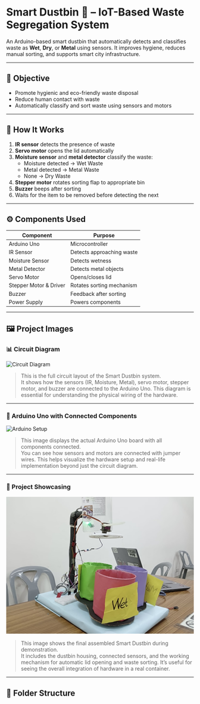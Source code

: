 # Smart Dustbin 🚮 – IoT-Based Waste Segregation System

An Arduino-based smart dustbin that automatically detects and classifies waste as **Wet**, **Dry**, or **Metal** using sensors. It improves hygiene, reduces manual sorting, and supports smart city infrastructure.

---

## 📌 Objective

- Promote hygienic and eco-friendly waste disposal
- Reduce human contact with waste
- Automatically classify and sort waste using sensors and motors

---

## 🧠 How It Works

1. **IR sensor** detects the presence of waste
2. **Servo motor** opens the lid automatically
3. **Moisture sensor** and **metal detector** classify the waste:
   - Moisture detected → Wet Waste
   - Metal detected → Metal Waste
   - None → Dry Waste
4. **Stepper motor** rotates sorting flap to appropriate bin
5. **Buzzer** beeps after sorting
6. Waits for the item to be removed before detecting the next

---

## ⚙️ Components Used

| Component              | Purpose                            |
|------------------------|-------------------------------------|
| Arduino Uno            | Microcontroller                    |
| IR Sensor              | Detects approaching waste          |
| Moisture Sensor        | Detects wetness                    |
| Metal Detector         | Detects metal objects              |
| Servo Motor            | Opens/closes lid                   |
| Stepper Motor & Driver | Rotates sorting mechanism          |
| Buzzer                 | Feedback after sorting             |
| Power Supply           | Powers components                  |

---

## 🖼️ Project Images

### 📊 Circuit Diagram

![Circuit Diagram](images/circuit_diagram.jpg)

> This is the full circuit layout of the Smart Dustbin system.  
> It shows how the sensors (IR, Moisture, Metal), servo motor, stepper motor, and buzzer are connected to the Arduino Uno. This diagram is essential for understanding the physical wiring of the hardware.

---

### 🔌 Arduino Uno with Connected Components

![Arduino Setup](images/arduino_components.jpg)

> This image displays the actual Arduino Uno board with all components connected.  
> You can see how sensors and motors are connected with jumper wires. This helps visualize the hardware setup and real-life implementation beyond just the circuit diagram.

---

### 📸 Project Showcasing

![Project Showcase](images/project_showcasing.jpg)

> This image shows the final assembled Smart Dustbin during demonstration.  
> It includes the dustbin housing, connected sensors, and the working mechanism for automatic lid opening and waste sorting. It’s useful for seeing the overall integration of hardware in a real container.

---

## 📁 Folder Structure

